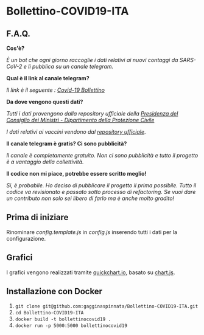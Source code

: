 # Bollettino-COVID19-ITA

F.A.Q.
------

**Cos'è?**

*È un bot che ogni giorno raccoglie i dati relativi ai nuovi contaggi da SARS-CoV-2 e li pubblica su un canale telegram.*

**Qual è il link al canale telegram?**

*Il link è il seguente : [Covid-19 Bollettino](https://t.me/covid19bollettinoenotizie)*

**Da dove vengono questi dati?**

*Tutti i dati provengono dalla repository ufficiale della [Presidenza del Consiglio dei Ministri - Dipartimento della Protezione Civile](https://github.com/pcm-dpc/COVID-19)*

*I dati relativi ai vaccini vendono dal [repository ufficiale](https://github.com/italia/covid19-opendata-vaccini)*.

**Il canale telegram è gratis? Ci sono pubblicità?**

*Il canale è completamente gratuito. Non ci sono pubblicità e tutto il progetto è a vantaggio della collettività.*

**Il codice non mi piace, potrebbe essere scritto meglio!**

*Si, è probabile. Ho deciso di pubblicare il progetto il prima possibile.  Tutto il codice va revisionato e passato sotto processo di refactoring. Se vuoi dare un contributo non solo sei libero di farlo ma è anche molto gradito!*

Prima di iniziare
-----------------

Rinominare *config.template.js* in *config.js* inserendo tutti i dati per la configurazione.

Grafici
---------

I grafici vengono realizzati tramite [quickchart.io](https://quickchart.io/), basato su [chart.js](https://www.chartjs.org/).


Installazione con Docker
---------

1. `git clone git@github.com:gagginaspinnata/Bollettino-COVID19-ITA.git`
2. `cd Bollettino-COVID19-ITA`
3. `docker build -t bollettinocovid19 .`
4. `docker run -p 5000:5000 bollettinocovid19`
